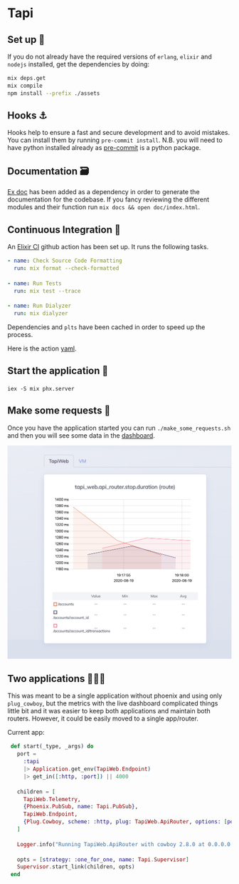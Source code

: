 # Tapi

## Set up 🚀

If you do not already have the required versions of `erlang`, `elixir` and `nodejs`
installed, get the dependencies by doing:

```bash
mix deps.get
mix compile
npm install --prefix ./assets
```

## Hooks ⚓️

Hooks help to ensure a fast and secure development and to avoid mistakes. You
can install them by running `pre-commit install`. N.B. you will need to have
python installed already as [pre-commit](https://pre-commit.com/) is a python
package.

## Documentation 🗃

[Ex doc](https://github.com/elixir-lang/ex_doc) has been added as a dependency in
order to generate the documentation for the codebase. If you fancy reviewing the
different modules and their function run `mix docs && open doc/index.html`.

## Continuous Integration 🔁

An [Elixir CI](https://github.com/actions/setup-elixir) github action has been
set up. It runs the following tasks.

```yaml
- name: Check Source Code Formatting
  run: mix format --check-formatted

- name: Run Tests
  run: mix test --trace

- name: Run Dialyzer
  run: mix dialyzer
```

Dependencies and `plts` have been cached in order to speed up the process.

Here is the action [yaml](https://github.com/gilacost/tapi/tree/master/.github/workflows/test.yml).

## Start the application 🥳

`iex -S mix phx.server`

## Make some requests 🤘

Once you have the application started you can run `./make_some_requests.sh` and
then you will see some data in the [dashboard](http://localhost:4000/dashboard/nonode%40nohost/metrics?group=tapi_web).

![data](./assets/metrics.png)

## Two applications 🙋🏻‍♂️

This was meant to be a single application without phoenix and using only `plug_cowboy`,
but the metrics with the live dashboard complicated things little bit and it was easier
to keep both applications and maintain both routers. However, it could be easily
moved to a single app/router.

Current app:

```elixir
 def start(_type, _args) do
   port =
     :tapi
     |> Application.get_env(TapiWeb.Endpoint)
     |> get_in([:http, :port]) || 4000

   children = [
     TapiWeb.Telemetry,
     {Phoenix.PubSub, name: Tapi.PubSub},
     TapiWeb.Endpoint,
     {Plug.Cowboy, scheme: :http, plug: TapiWeb.ApiRouter, options: [port: port + 1]}
   ]

   Logger.info("Running TapiWeb.ApiRouter with cowboy 2.8.0 at 0.0.0.0:#{port + 1}")

   opts = [strategy: :one_for_one, name: Tapi.Supervisor]
   Supervisor.start_link(children, opts)
 end
```
